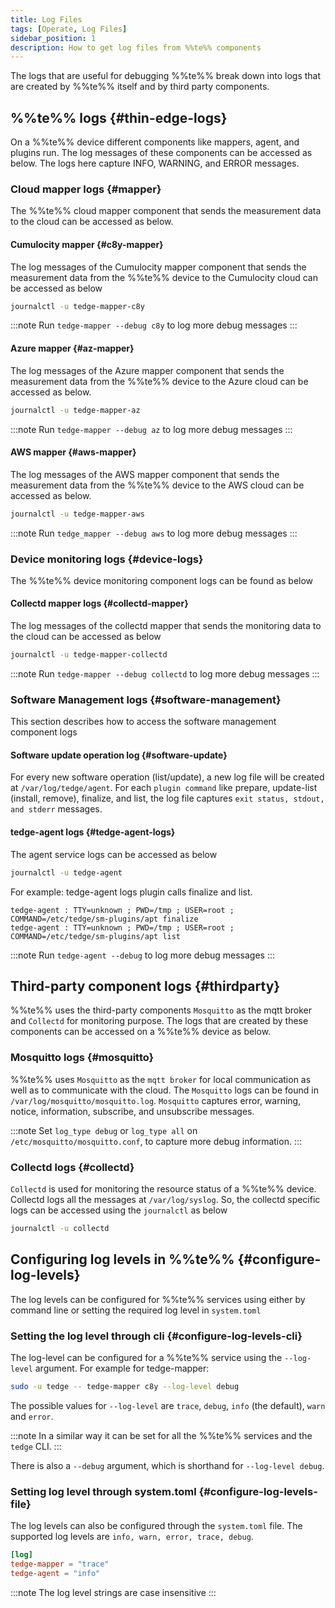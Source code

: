 ```yaml
---
title: Log Files
tags: [Operate, Log Files]
sidebar_position: 1
description: How to get log files from %%te%% components
---
```


The logs that are useful for debugging %%te%% break down into logs that are created by %%te%% itself and by third party components.

## %%te%% logs {#thin-edge-logs}
On a %%te%% device different components like mappers, agent, and plugins run. The log messages of these components can be accessed as below.
The logs here capture INFO, WARNING, and ERROR messages.

### Cloud mapper logs {#mapper}
The %%te%% cloud mapper component that sends the measurement data to the cloud can be accessed as below.

#### Cumulocity mapper {#c8y-mapper}
The log messages of the Cumulocity mapper component that sends the measurement data from the %%te%% device to the Cumulocity
cloud can be accessed as below

```sh
journalctl -u tedge-mapper-c8y
```

:::note
Run `tedge-mapper --debug c8y` to log more debug messages
:::

#### Azure mapper {#az-mapper}
The log messages of the Azure mapper component that sends the measurement data from the %%te%% device to the Azure
cloud can be accessed as below.

```sh
journalctl -u tedge-mapper-az
```

:::note
Run `tedge-mapper --debug az` to log more debug messages
:::

#### AWS mapper {#aws-mapper}
The log messages of the AWS mapper component that sends the measurement data from the %%te%% device to the AWS
cloud can be accessed as below.

```sh
journalctl -u tedge-mapper-aws
```

:::note
Run `tedge_mapper --debug aws` to log more debug messages
:::

### Device monitoring logs {#device-logs}
The %%te%% device monitoring component logs can be found as below

#### Collectd mapper logs {#collectd-mapper}
The log messages of the collectd mapper that sends the monitoring data to the cloud can be accessed as below

```sh
journalctl -u tedge-mapper-collectd
```

:::note
Run `tedge-mapper --debug collectd` to log more debug messages
:::

### Software Management logs {#software-management}
This section describes how to access the software management component logs

#### Software update operation log {#software-update}
For every new software operation (list/update), a new log file will be created at `/var/log/tedge/agent`.
For each `plugin command` like prepare, update-list (install, remove), finalize, and list,
the log file captures `exit status, stdout, and stderr` messages.

#### tedge-agent logs {#tedge-agent-logs}
The agent service logs can be accessed as below

```sh
journalctl -u tedge-agent
```

For example: tedge-agent logs plugin calls finalize and list.

```log title="Logs"
tedge-agent : TTY=unknown ; PWD=/tmp ; USER=root ; COMMAND=/etc/tedge/sm-plugins/apt finalize
tedge-agent : TTY=unknown ; PWD=/tmp ; USER=root ; COMMAND=/etc/tedge/sm-plugins/apt list
```

:::note
Run `tedge-agent --debug` to log more debug messages
:::

## Third-party component logs {#thirdparty}
%%te%% uses the third-party components `Mosquitto` as the mqtt broker and `Collectd` for monitoring purpose.
The logs that are created by these components can be accessed on a %%te%% device as below.

### Mosquitto logs {#mosquitto}
%%te%% uses `Mosquitto` as the `mqtt broker` for local communication as well as to communicate with the cloud.
The `Mosquitto` logs can be found in `/var/log/mosquitto/mosquitto.log`.
`Mosquitto` captures error, warning, notice, information, subscribe, and unsubscribe messages.

:::note
Set `log_type debug` or `log_type all` on `/etc/mosquitto/mosquitto.conf`, to capture more debug information.
:::

### Collectd logs {#collectd}
`Collectd` is used for monitoring the resource status of a %%te%% device.
Collectd logs all the messages at `/var/log/syslog`.
So, the collectd specific logs can be accessed using the `journalctl` as below

```sh
journalctl -u collectd
```

## Configuring log levels in %%te%% {#configure-log-levels}

The log levels can be configured for %%te%% services using either by command line or setting the required log
level in `system.toml`

### Setting the log level through cli {#configure-log-levels-cli}

The log-level can be configured for a %%te%% service using the `--log-level`
argument. For example for tedge-mapper:

```sh
sudo -u tedge -- tedge-mapper c8y --log-level debug 
```

The possible values for `--log-level` are `trace`, `debug`, `info` (the
default), `warn` and `error`.

:::note
In a similar way it can be set for all the %%te%% services and the `tedge` CLI.
:::

There is also a `--debug` argument, which is shorthand for `--log-level debug`.

### Setting log level through system.toml {#configure-log-levels-file}
The log levels can also be configured through the `system.toml` file.
The supported log levels are `info, warn, error, trace, debug`.

```toml title="file: /etc/tedge/system.toml"
[log]
tedge-mapper = "trace"
tedge-agent = "info"
```

:::note
The log level strings are case insensitive
:::
